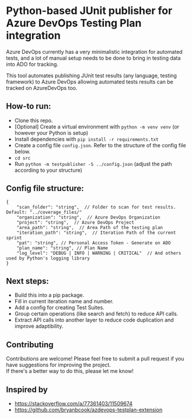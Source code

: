 # Python-based JUnit publisher for Azure DevOps Testing Plan integration

Azure DevOps currently has a very minimalistic integration for automated tests, and a lot of manual setup needs to be done to bring in testing data into ADO for tracking.

This tool automates publishing JUnit test results (any language, testing framework) to Azure DevOps allowing automated tests results can be tracked on AzureDevOps too. 

## How-to run:
- Clone this repo.
- [Optional] Create a virtual environment with `python -m venv venv` (or however your Python is setup)
- Install dependencies with `pip install -r requirements.txt`
- Create a config file `config.json`. Refer to the structure of the config file below.
- `cd src`
- Run `python -m testpublisher -S ../config.json` (adjust the path according to your structure)

## Config file structure:
```
{
    "scan_folder": "string",  // Folder to scan for test results. Default: "../coverage_files/"
    "organization": "string",  // Azure DevOps Organization
    "project": "string",  // Azure DevOps Project
    "area_path": "string",  // Area Path of the testing plan
    "iteration_path": "string",  // Iteration Path of the current sprint
    "pat": "string", // Personal Access Token - Generate on ADO 
    "plan_name": "string", // Plan Name
    "log_level": "DEBUG | INFO | WARNING | CRITICAL"  // And others used by Python's logging library
}
```

## Next steps:
- Build this into a pip package.
- Fill in current iteration name and number.
- Add a config for creating Test Suites.
- Group certain operations (like search and fetch) to reduce API calls.
- Extract API calls into another layer to reduce code duplication and improve adaptibility.

## Contributing
Contributions are welcome! Please feel free to submit a pull request if you have suggestions for improving the project.<br/>
If there's a better way to do this, please let me know!

## Inspired by 
- https://stackoverflow.com/a/77361403/11509674
- https://github.com/bryanbcook/azdevops-testplan-extension
